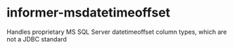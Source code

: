 # informer-msdatetimeoffset
Handles proprietary MS SQL Server datetimeoffset column types, which are not a JDBC standard
